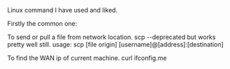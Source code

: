Linux command I have used and liked.

Firstly the common one:

To send or pull a file from network location.
scp --deprecated but works pretty well still. 
usage: scp [file origin] [username]@[address]:[destination]

To find the WAN ip of current machine.
  curl ifconfig.me
